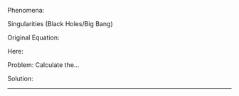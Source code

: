 Phenomena:

Singularities (Black Holes/Big Bang)

Original Equation: 

Here:


Problem: Calculate the... 

Solution:


---


